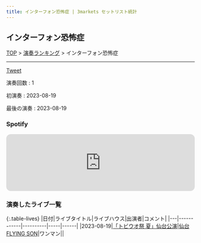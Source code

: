 ```yaml
---
title: インターフォン恐怖症 | 3markets セットリスト統計
---
```

## インターフォン恐怖症


[TOP](/setlist/) > [演奏ランキング](songs.html) > インターフォン恐怖症

___

<a href="https://twitter.com/share?ref_src=twsrc%5Etfw" data-text="3markets[ ]セットリスト > インターフォン恐怖症" class="twitter-share-button" data-via="3markets" data-hashtags="3markets" data-related="3markets" data-show-count="false">Tweet</a>

演奏回数
: 1

初演奏
: 2023-08-19

最後の演奏
: 2023-08-19







### Spotify
<iframe style="border-radius:12px" src="https://open.spotify.com/embed/track/3YLoMXI2GEZobJDK0K53IT?utm_source=generator" width="100%" height="152" frameBorder="0" allowfullscreen="" allow="autoplay; clipboard-write; encrypted-media; fullscreen; picture-in-picture" loading="lazy"></iframe>





### 演奏したライブ一覧

{:.table-lives}
|日付|ライブタイトル|ライブハウス|出演者|コメント|
|---|------------|----------|-----|------|
|<span class="nowrap">2023-08-19</span>|[「トビウオ祭 夏」仙台公演](live076.html)|[仙台FLYING SON](livehouse018.html)|ワンマン||



<script async src="https://platform.twitter.com/widgets.js" charset="utf-8"></script>